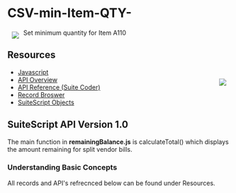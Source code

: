 # CSV-min-Item-QTY-
<a><img src="http://shopping.netsuite.com/core/media/media.nl?id=1&c=3423663&h=a53782632d930713b9ee" align="left" hspace="10" vspace="6"></a>
Set minimum quantity for Item A110 

## Resources
* [Javascript](https://developer.mozilla.org/en-US/docs/Web/JavaScript)
* [API Overview](https://netsuite.custhelp.com/app/answers/detail/a_id/29241/kw/suitescript%201.0)<a><img src="https://system.netsuite.com/images/logos/netsuite-reskin.png" align="right" hspace="10" vspace="6"></a>
* [API Reference (Suite Coder)](http://suitecoder.appspot.com/static/api.html)
* [Record Broswer](https://system.netsuite.com/help/helpcenter/en_US/srbrowser/Browser2015_2/script/record/account.html)
* [SuiteScript Objects](https://netsuite.custhelp.com/app/answers/detail/a_id/10285)


## SuiteScript API Version 1.0 
The main function in **remainingBalance.js**  is calculateTotal() which displays the amount remaining for split vendor bills. 

### Understanding Basic Concepts
All records and API's refrecnced below can be found under Resources. 
